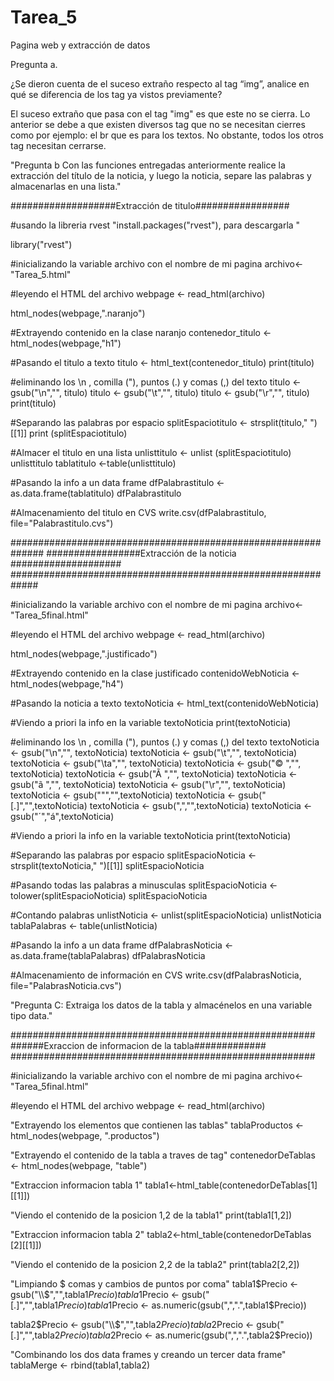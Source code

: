 ﻿# Tarea_5
Pagina web y extracción de datos 

Pregunta a.

 ¿Se dieron cuenta de el suceso extraño respecto al tag “img”, analice en qué se
diferencia de los tag ya vistos previamente?

El suceso extraño que pasa con el tag "img" es que este no se cierra. Lo anterior se debe a que 
existen diversos tag que no se necesitan cierres como por ejemplo: el br que es para los textos. No obstante, todos los 
otros tag necesitan cerrarse. 

"Pregunta b
Con las funciones entregadas anteriormente realice la extracción del título de la
noticia, y luego la noticia, separe las palabras y almacenarlas en una lista."

###################Extracción de titulo#################

#usando la libreria rvest
"install.packages("rvest"), para descargarla "

library("rvest")

#inicializando la variable archivo con el nombre de mi pagina
archivo<-"Tarea_5.html"

#leyendo el HTML del archivo
webpage <- read_html(archivo)

html_nodes(webpage,".naranjo")

#Extrayendo contenido en la clase naranjo
contenedor_titulo <- html_nodes(webpage,"h1")

#Pasando el titulo a texto 
titulo <- html_text(contenedor_titulo)
print(titulo)

#eliminando los \n , comilla ("), puntos (.) y comas (,) del texto 
titulo <- gsub("\n","", titulo)
titulo <- gsub("\t","", titulo)
titulo <- gsub("\r","", titulo)
print(titulo)

#Separando las palabras por espacio 
splitEspaciotitulo <- strsplit(titulo," ")[[1]]
print (splitEspaciotitulo)

#Almacer el titulo en una lista
unlisttitulo <- unlist (splitEspaciotitulo)
unlisttitulo
tablatitulo <-table(unlisttitulo)

#Pasando la info a un data frame
dfPalabrastitulo <- as.data.frame(tablatitulo)
dfPalabrastitulo

#Almacenamiento del titulo en CVS
write.csv(dfPalabrastitulo, file="Palabrastitulo.cvs")


##############################################################
#################Extracción de la noticia ####################
#############################################################

#inicializando la variable archivo con el nombre de mi pagina
archivo<-"Tarea_5final.html"

#leyendo el HTML del archivo
webpage <- read_html(archivo)

html_nodes(webpage,".justificado")

#Extrayendo contenido en la clase justificado
contenidoWebNoticia <- html_nodes(webpage,"h4")

#Pasando la noticia a texto 
textoNoticia <- html_text(contenidoWebNoticia)

#Viendo a priori la info en la variable textoNoticia
print(textoNoticia)

#eliminando los \n , comilla ("), puntos (.) y comas (,) del texto 
textoNoticia <- gsub("\n","", textoNoticia)
textoNoticia <- gsub("\t","", textoNoticia)
textoNoticia <- gsub("\ta","", textoNoticia)
textoNoticia <- gsub("© ","", textoNoticia)
textoNoticia <- gsub("Ã ","", textoNoticia)
textoNoticia <- gsub("ã ","", textoNoticia)
textoNoticia <- gsub("\r","", textoNoticia)
textoNoticia <- gsub("\"","",textoNoticia)
textoNoticia <- gsub("[.]","",textoNoticia)
textoNoticia <- gsub(",","",textoNoticia)
textoNoticia <- gsub("&acute;","á",textoNoticia)

#Viendo a priori la info en la variable textoNoticia
print(textoNoticia)

#Separando las palabras por espacio 
splitEspacioNoticia <- strsplit(textoNoticia," ")[[1]]
splitEspacioNoticia

#Pasando todas las palabras a minusculas
splitEspacioNoticia <-  tolower(splitEspacioNoticia)
splitEspacioNoticia

#Contando palabras 
unlistNoticia <- unlist(splitEspacioNoticia)
unlistNoticia
tablaPalabras <- table(unlistNoticia)

#Pasando la info a un data frame
dfPalabrasNoticia <- as.data.frame(tablaPalabras)
dfPalabrasNoticia

#Almacenamiento de información en CVS
write.csv(dfPalabrasNoticia, file="PalabrasNoticia.cvs")



"Pregunta C: Extraiga los datos de la tabla y almacénelos en una variable tipo data."

#######################################################
######Exraccion de informacion de la tabla#############
#######################################################

#inicializando la variable archivo con el nombre de mi pagina
archivo<-"Tarea_5final.html"

#leyendo el HTML del archivo
webpage <- read_html(archivo)


"Extrayendo los elementos que contienen las tablas"
tablaProductos <- html_nodes(webpage, ".productos")

"Extrayendo el contenido de la tabla a traves de tag"
contenedorDeTablas <- html_nodes(webpage, "table")

"Extraccion informacion tabla 1"
tabla1<-html_table(contenedorDeTablas[1][[1]])

"Viendo el contenido de la posicion 1,2 de la tabla1"
print(tabla1[1,2])

"Extraccion informacion tabla 2"
tabla2<-html_table(contenedorDeTablas [2][[1]])

"Viendo el contenido de la posicion 2,2 de la tabla2"
print(tabla2[2,2])

"Limpiando $ comas y cambios de puntos por coma"
tabla1$Precio <- gsub("\\$","",tabla1$Precio)
tabla1$Precio <- gsub("[.]","",tabla1$Precio)
tabla1$Precio <- as.numeric(gsub(",",".",tabla1$Precio))

tabla2$Precio <- gsub("\\$","",tabla2$Precio)
tabla2$Precio <- gsub("[.]","",tabla2$Precio)
tabla2$Precio <- as.numeric(gsub(",",".",tabla2$Precio))

"Combinando los dos data frames y creando un tercer data frame"
tablaMerge <- rbind(tabla1,tabla2)

 